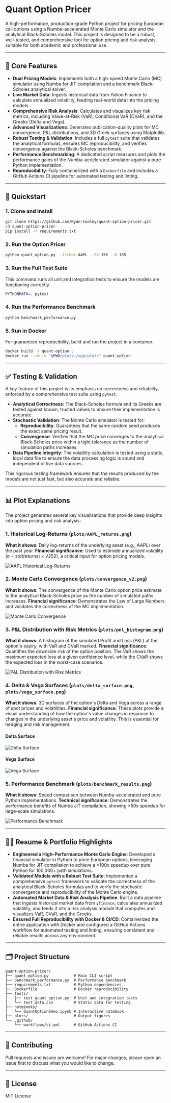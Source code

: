 # Quant Option Pricer

A high-performance, production-grade Python project for pricing European call options using a Numba-accelerated Monte Carlo simulator and the analytical Black-Scholes model. This project is designed to be a robust, well-tested, and comprehensive tool for option pricing and risk analysis, suitable for both academic and professional use.

---

## 🚀 Core Features

- **Dual Pricing Models**: Implements both a high-speed Monte Carlo (MC) simulator using Numba for JIT compilation and a benchmark Black-Scholes analytical solver.
- **Live Market Data**: Ingests historical data from Yahoo Finance to calculate annualized volatility, feeding real-world data into the pricing models.
- **Comprehensive Risk Analysis**: Calculates and visualizes key risk metrics, including Value-at-Risk (VaR), Conditional VaR (CVaR), and the Greeks (Delta and Vega).
- **Advanced Visualizations**: Generates publication-quality plots for MC convergence, P&L distributions, and 3D Greek surfaces using Matplotlib.
- **Robust Testing & Validation**: Includes a full `pytest` suite that validates the analytical formulas, ensures MC reproducibility, and verifies convergence against the Black-Scholes benchmark.
- **Performance Benchmarking**: A dedicated script measures and plots the performance gains of the Numba-accelerated simulator against a pure Python implementation.
- **Reproducibility**: Fully containerized with a `Dockerfile` and includes a GitHub Actions CI pipeline for automated testing and linting.

---

## 🏁 Quickstart

### 1. Clone and Install

```bash
git clone https://github.com/Ryan-Cooley/quant-option-pricer.git
cd quant-option-pricer
pip install -r requirements.txt
```

### 2. Run the Option Pricer

```bash
python quant_option.py --ticker AAPL --S0 150 --K 155
```

### 3. Run the Full Test Suite

This command runs all unit and integration tests to ensure the models are functioning correctly.

```bash
PYTHONPATH=. pytest
```

### 4. Run the Performance Benchmark

```bash
python benchmark_performance.py
```

### 5. Run in Docker

For guaranteed reproducibility, build and run the project in a container.

```bash
docker build -t quant-option .
docker run --rm -v "$PWD/plots:/app/plots" quant-option
```

---

## ✅ Testing & Validation

A key feature of this project is its emphasis on correctness and reliability, enforced by a comprehensive test suite using `pytest`.

- **Analytical Correctness**: The Black-Scholes formula and its Greeks are tested against known, trusted values to ensure their implementation is accurate.
- **Stochastic Validation**: The Monte Carlo simulator is tested for:
    - **Reproducibility**: Guarantees that the same random seed produces the exact same pricing result.
    - **Convergence**: Verifies that the MC price converges to the analytical Black-Scholes price within a tight tolerance as the number of simulation paths increases.
- **Data Pipeline Integrity**: The volatility calculation is tested using a static, local data file to ensure the data processing logic is sound and independent of live data sources.

This rigorous testing framework ensures that the results produced by the models are not just fast, but also accurate and reliable.

---

## 📊 Plot Explanations

The project generates several key visualizations that provide deep insights into option pricing and risk analysis:

### 1. **Historical Log-Returns** (`plots/AAPL_returns.png`)
**What it shows**: Daily log-returns of the underlying asset (e.g., AAPL) over the past year.
**Financial significance**: Used to estimate annualized volatility (σ = std(returns) × √252), a critical input for option pricing models.

![AAPL Historical Log-Returns](plots/AAPL_returns.png)

### 2. **Monte Carlo Convergence** (`plots/convergence_v2.png`)
**What it shows**: The convergence of the Monte Carlo option price estimate to the analytical Black-Scholes price as the number of simulated paths increases.
**Financial significance**: Demonstrates the Law of Large Numbers and validates the correctness of the MC implementation.

![Monte Carlo Convergence](plots/convergence_v2.png)

### 3. **P&L Distribution with Risk Metrics** (`plots/pnl_histogram.png`)
**What it shows**: A histogram of the simulated Profit and Loss (P&L) at the option's expiry, with VaR and CVaR marked.
**Financial significance**: Quantifies the downside risk of the option position. The VaR shows the maximum expected loss at a given confidence level, while the CVaR shows the expected loss in the worst-case scenarios.

![P&L Distribution with Risk Metrics](plots/pnl_histogram.png)

### 4. **Delta & Vega Surfaces** (`plots/delta_surface.png`, `plots/vega_surface.png`)
**What it shows**: 3D surfaces of the option's Delta and Vega across a range of spot prices and volatilities.
**Financial significance**: These plots provide a visual understanding of how the option's value changes in response to changes in the underlying asset's price and volatility. This is essential for hedging and risk management.

#### Delta Surface
![Delta Surface](plots/delta_surface.png)

#### Vega Surface  
![Vega Surface](plots/vega_surface.png)

### 5. **Performance Benchmark** (`plots/benchmark_results.png`)
**What it shows**: Speed comparison between Numba-accelerated and pure Python implementations.
**Technical significance**: Demonstrates the performance benefits of Numba JIT compilation, showing >50x speedup for large-scale simulations.

![Performance Benchmark](plots/benchmark_results.png)

---

## 🧑‍💻 Resume & Portfolio Highlights

- **Engineered a High-Performance Monte Carlo Engine**: Developed a financial simulator in Python to price European options, leveraging Numba for JIT compilation to achieve a >100x speedup over pure Python for 100,000+ path simulations.
- **Validated Models with a Robust Test Suite**: Implemented a comprehensive `pytest` framework to validate the correctness of the analytical Black-Scholes formulas and to verify the stochastic convergence and reproducibility of the Monte Carlo engine.
- **Automated Market Data & Risk Analysis Pipeline**: Built a data pipeline that ingests historical market data from `yfinance`, calculates annualized volatility, and feeds it into a risk analysis module that computes and visualizes VaR, CVaR, and the Greeks.
- **Ensured Full Reproducibility with Docker & CI/CD**: Containerized the entire application with Docker and configured a GitHub Actions workflow for automated testing and linting, ensuring consistent and reliable results across any environment.

---

## 🗂️ Project Structure

```
quant-option-pricer/
├── quant_option.py           # Main CLI script
├── benchmark_performance.py  # Performance benchmark
├── requirements.txt          # Python dependencies
├── Dockerfile                # Docker reproducibility
├── tests/
│   ├── test_quant_option.py  # Unit and integration tests
│   └── test_data.csv         # Static data for testing
├── notebooks/
│   └── QuantOptionDemo.ipynb # Interactive notebook
├── plots/                    # Output figures
└── .github/
    └── workflows/ci.yml      # GitHub Actions CI
```

---

## 🤝 Contributing

Pull requests and issues are welcome! For major changes, please open an issue first to discuss what you would like to change.

---

## 📄 License

MIT License